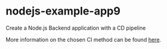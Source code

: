 # nodejs-example-app9

Create a Node.js Backend application with a CD pipeline

More information on the chosen CI method can be found [here](https://github.com/intive-RedHat-Devex-demo/nodejs-example-app9/blob/main/CI.md).
